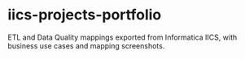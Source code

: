 # iics-projects-portfolio
ETL and Data Quality mappings exported from Informatica IICS, with business use cases and mapping screenshots.
